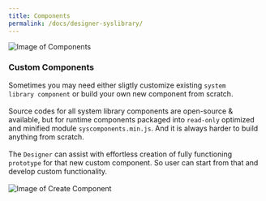 ```yaml
---
title: Components
permalink: /docs/designer-syslibrary/
---
```

![Image of Components](/img/form-components.gif)

### Custom Components
Sometimes you may need either sligtly customize existing <code>system library component</code> or build your own new component from scratch. 
<br/>
<br/>
Source codes for all system library components are open-source & available, but for runtime components packaged into <code>read-only</code> optimized and minified module <code>syscomponents.min.js</code>. And it is always harder to build anything from scratch.
<br/>
<br/>
The <code>Designer</code> can assist with effortless creation of fully functioning <code>prototype</code> for that new custom component. So user can start from that and develop custom functionality.
<br/>
<br/>
![Image of Create Component](/img/createcomp.gif)